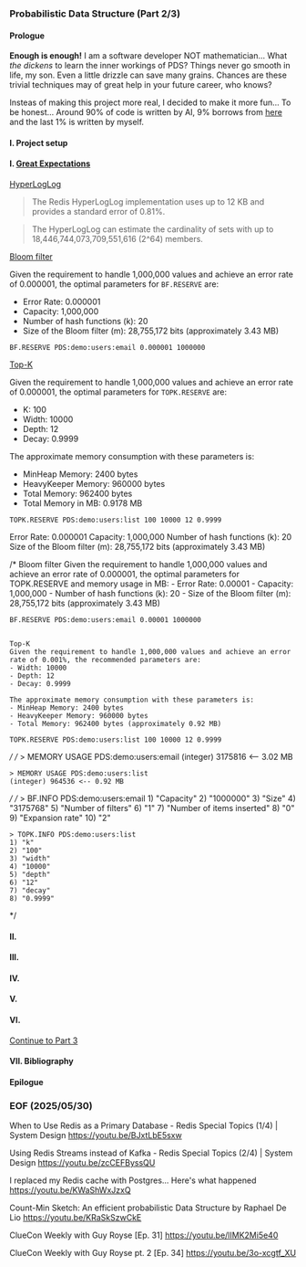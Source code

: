 ### Probabilistic Data Structure (Part 2/3)

#### Prologue
**Enough is enough!** I am a software developer NOT mathematician... What *the dickens* to learn the inner workings of PDS? Things never go smooth in life, my son. Even a little drizzle can save many grains. Chances are these trivial techniques may of great help in your future career, who knows? 

Insteas of making this project more real, I decided to make it more fun... To be honest... Around 90% of code is written by AI, 9% borrows from [here](https://github.com/redis-developer/finding-bigfoot-with-semantic-search) and the last 1% is written by myself. 


#### I. Project setup 

#### I. [Great Expectations](https://youtu.be/QN6hchvzwjA)
[HyperLogLog](https://redis.io/docs/latest/develop/data-types/probabilistic/hyperloglogs/)

> The Redis HyperLogLog implementation uses up to 12 KB and provides a standard error of 0.81%.

> The HyperLogLog can estimate the cardinality of sets with up to 18,446,744,073,709,551,616 (2^64) members.

[Bloom filter](https://redis.io/docs/latest/develop/data-types/probabilistic/bloom-filter/)

Given the requirement to handle 1,000,000 values and achieve an error rate of 0.000001, the optimal parameters for `BF.RESERVE` are:
- Error Rate: 0.000001
- Capacity: 1,000,000
- Number of hash functions (k): 20
- Size of the Bloom filter (m): 28,755,172 bits (approximately 3.43 MB)
```
BF.RESERVE PDS:demo:users:email 0.000001 1000000
```

[Top-K](https://redis.io/docs/latest/develop/data-types/probabilistic/top-k/)

Given the requirement to handle 1,000,000 values and achieve an error rate of 0.000001, the optimal parameters for `TOPK.RESERVE` are:
- K: 100
- Width: 10000
- Depth: 12
- Decay: 0.9999

The approximate memory consumption with these parameters is:
- MinHeap Memory: 2400 bytes
- HeavyKeeper Memory: 960000 bytes
- Total Memory: 962400 bytes
- Total Memory in MB: 0.9178 MB
```
TOPK.RESERVE PDS:demo:users:list 100 10000 12 0.9999
```





Error Rate: 0.000001
Capacity: 1,000,000
Number of hash functions (k): 20
Size of the Bloom filter (m): 28,755,172 bits (approximately 3.43 MB)


/*
    Bloom filter
    Given the requirement to handle 1,000,000 values and achieve an error rate of 0.000001, the optimal parameters for TOPK.RESERVE and memory usage in MB: 
    - Error Rate: 0.00001
    - Capacity: 1,000,000
    - Number of hash functions (k): 20
    - Size of the Bloom filter (m): 28,755,172 bits (approximately 3.43 MB)
    
    BF.RESERVE PDS:demo:users:email 0.00001 1000000


    Top-K
    Given the requirement to handle 1,000,000 values and achieve an error rate of 0.001%, the recommended parameters are:
    - Width: 10000
    - Depth: 12
    - Decay: 0.9999
    
    The approximate memory consumption with these parameters is:
    - MinHeap Memory: 2400 bytes
    - HeavyKeeper Memory: 960000 bytes
    - Total Memory: 962400 bytes (approximately 0.92 MB)

    TOPK.RESERVE PDS:demo:users:list 100 10000 12 0.9999
*/
/*
    > MEMORY USAGE PDS:demo:users:email
    (integer) 3175816 <-- 3.02 MB

    > MEMORY USAGE PDS:demo:users:list
    (integer) 964536 <-- 0.92 MB
*/
/*
    > BF.INFO PDS:demo:users:email 
    1) "Capacity"
    2) "1000000"
    3) "Size"
    4) "3175768"
    5) "Number of filters"
    6) "1"
    7) "Number of items inserted"
    8) "0"
    9) "Expansion rate"
    10) "2"

    > TOPK.INFO PDS:demo:users:list 
    1) "k"
    2) "100"
    3) "width"
    4) "10000"
    5) "depth"
    6) "12"
    7) "decay"
    8) "0.9999"
*/

#### II. 

#### III. 

#### IV. 

#### V.

#### VI.

[Continue to Part 3](README.3.md)

#### VII. Bibliography 

#### Epilogue

### EOF (2025/05/30)

When to Use Redis as a Primary Database - Redis Special Topics (1/4) | System Design
https://youtu.be/BJxtLbE5sxw

Using Redis Streams instead of Kafka - Redis Special Topics (2/4) | System Design
https://youtu.be/zcCEFByssQU

I replaced my Redis cache with Postgres... Here's what happened
https://youtu.be/KWaShWxJzxQ

Count-Min Sketch: An efficient probabilistic Data Structure by Raphael De Lio
https://youtu.be/KRaSkSzwCkE

ClueCon Weekly with Guy Royse [Ep. 31]
https://youtu.be/lIMK2Mi5e40

ClueCon Weekly with Guy Royse pt. 2 [Ep. 34]
https://youtu.be/3o-xcgtf_XU